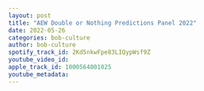 ```yaml
---
layout: post
title: "AEW Double or Nothing Predictions Panel 2022"
date: 2022-05-26
categories: bob-culture
author: bob-culture
spotify_track_id: 2Kd5nkwFpe83LIQypWsf9Z
youtube_video_id: 
apple_track_id: 1000564001025
youtube_metadata: 
---
```

